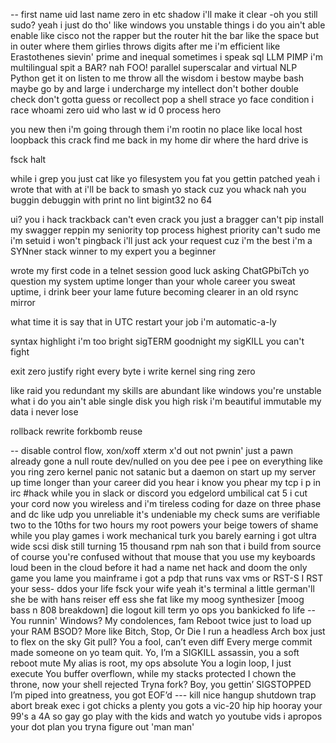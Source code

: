 
--
first name uid last name zero 
in etc shadow i'll make it clear -oh 
you still sudo? 
yeah i just do tho' 
like windows you unstable 
things i do you ain't able
enable
like cisco 
not the rapper but the router 
hit the bar like the space but in outer where them girlies throws digits after me 
i'm efficient like Erastothenes 
sievin' prime and inequal 
sometimes i speak sql 
LLM PIMP 
i'm multilingual 
spit a BAR? nah FOO! 
parallel superscalar and virtual 
NLP Python get it on 
listen to me throw 
all the wisdom i bestow 
maybe bash maybe go 
by and large 
i undercharge 
my intellect 
don't bother double check 
don't gotta guess or recollect 
pop a shell 
strace 
yo face 
condition i race 
whoami 
zero uid 
who 
last 
w 
id 
0
process hero

you new then
i'm going through them
i'm rootin
no place like local host
loopback this crack
find me back 
in my home dir
where the hard drive is

fsck
halt

while i grep
you just cat
like yo filesystem
you fat
you gettin patched
yeah i wrote that
with at
i'll be back
to smash yo stack
cuz you whack
nah you buggin
debuggin
with print
no lint
bigint32
no 64

ui?
you i hack
trackback
can't even crack
you just a bragger
can't pip install my swagger
reppin my seniority
top
process highest priority
can't sudo me 
i'm setuid
i won't pingback
i'll just ack
your request
cuz i'm the best
i'm a SYNner
stack winner
to my expert
you a beginner

wrote my first code in a telnet session
good luck asking ChatGPbiTch yo question
my system uptime longer than your whole career
you sweat uptime, i drink beer
your lame future becoming clearer
in an old rsync mirror

what time it is
say that in UTC
restart your job
i'm automatic-a-ly

syntax highlight 
i'm too bright
sigTERM goodnight
my sigKILL you can't fight

exit zero
justify right
every byte
i write
kernel sing
ring zero

like raid you redundant
my skills are abundant
like windows you're unstable
what i do you ain't able
single disk 
you high risk
i'm beautiful 
immutable
my data
i never lose

rollback
rewrite
forkbomb
reuse

--
disable control flow, 
xon/xoff 
xterm 
x'd out 
not pwnin' 
just a pawn 
already gone 
a null route 
dev/nulled 
on you dee pee 
i pee 
on everything 
like you 
ring zero 
kernel panic 
not satanic 
but a daemon 
on start up 
my server up time 
longer than your career 
did you hear 
i know you phear 
my tcp 
i p 
in irc 
#hack while you in slack 
or discord 
you edgelord 
umbilical 
cat 5 
i cut your cord 
now you wireless 
and i'm tireless 
coding for daze 
on three phase 
and dc 
like udp you unreliable 
it's undeniable 
my check sums are verifiable 
two to the 10ths 
for two hours 
my root powers 
your beige towers 
of shame 
while you play games 
i work 
mechanical turk you barely earning 
i got ultra wide scsi disk still turning 
15 thousand rpm 
nah son that i build from source 
of course 
you're confused 
without that mouse that you use 
my keyboards loud 
been in the cloud 
before it had a name 
net hack and doom the only game 
you lame 
you mainframe 
i got a pdp that runs 
vax vms or RST-S 
I RST your sess- 
ddos your life 
fsck your wife 
yeah it's terminal 
a little german'll 
she be with hans reiser 
eff ess 
she fat 
like my moog synthesizer 
[moog bass n 808 breakdown] 
die 
logout 
kill term
yo ops 
you bankicked fo life -- 
You runnin' Windows? 
My condolences, fam 
Reboot twice just to load up your RAM 
BSOD? More like Bitch, Stop, Or Die 
I run a headless Arch box just to flex on the sky 
Git pull? You a fool, can’t even diff 
Every merge commit made someone on yo team quit. 
Yo, I’m a SIGKILL assassin, 
you a soft reboot mute 
My alias is root, 
my ops absolute 
You a login loop, 
I just execute 
You buffer overflown, 
while my stacks protected 
I chown the throne, 
now your shell rejected 
Tryna fork?
Boy, you gettin’ SIGSTOPPED 
I’m piped into greatness, 
you got EOF’d --- 
kill nice hangup shutdown trap abort break exec 
i got chicks a plenty 
you gots a vic-20 
hip hip hooray 
your 99's a 4A 
so gay 
go play 
with the kids 
and watch yo youtube vids 
i apropos your dot plan 
you tryna figure out 'man man'
